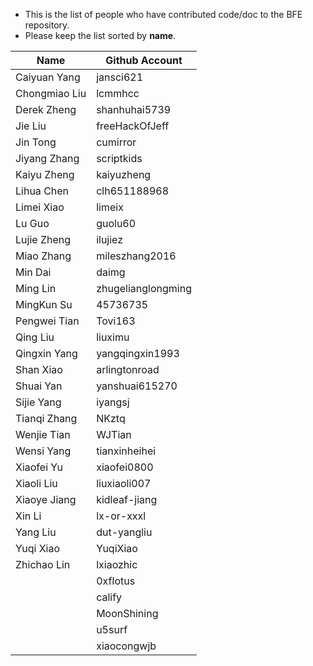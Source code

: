 * This is the list of people who have contributed code/doc to the BFE repository.
* Please keep the list sorted by **name**. 

| Name | Github Account |
| ---- | -------------- |
| Caiyuan Yang | jansci621 |
| Chongmiao Liu | lcmmhcc |
| Derek Zheng | shanhuhai5739 |
| Jie Liu | freeHackOfJeff |
| Jin Tong | cumirror |
| Jiyang Zhang | scriptkids |
| Kaiyu Zheng | kaiyuzheng | 
| Lihua Chen | clh651188968 |
| Limei Xiao | limeix |
| Lu Guo | guolu60 |
| Lujie Zheng | ilujiez |
| Miao Zhang | mileszhang2016 |
| Min Dai | daimg |
| Ming Lin | zhugelianglongming |
| MingKun Su | 45736735 |
| Pengwei Tian | Tovi163 |
| Qing Liu | liuximu |
| Qingxin Yang | yangqingxin1993 |
| Shan Xiao | arlingtonroad |
| Shuai Yan | yanshuai615270 |
| Sijie Yang | iyangsj |
| Tianqi Zhang | NKztq |
| Wenjie Tian | WJTian |
| Wensi Yang | tianxinheihei | 
| Xiaofei Yu | xiaofei0800 |
| Xiaoli Liu | liuxiaoli007 |
| Xiaoye Jiang | kidleaf-jiang |
| Xin Li | lx-or-xxxl |
| Yang Liu | dut-yangliu |
| Yuqi Xiao | YuqiXiao |
| Zhichao Lin | lxiaozhic |
|          | 0xflotus |
|          | calify |
|          | MoonShining |
|          | u5surf |
|          | xiaocongwjb |
